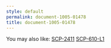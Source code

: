 ```yaml
---
style: default
permalink: document-1005-01478
title: document-1005-01478
---
```

You may also like:
[SCP-2411](http://scp-wiki.net/scp-2411)
[SCP-610-L1](http://scp-wiki.net/scp-610-l1)